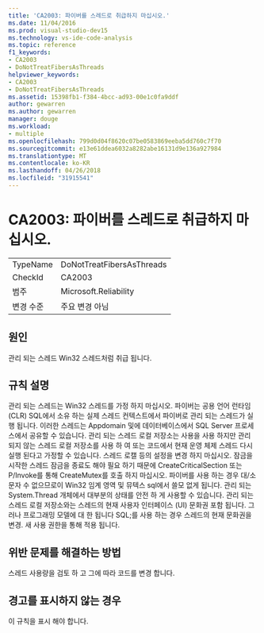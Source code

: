 ```yaml
---
title: 'CA2003: 파이버를 스레드로 취급하지 마십시오.'
ms.date: 11/04/2016
ms.prod: visual-studio-dev15
ms.technology: vs-ide-code-analysis
ms.topic: reference
f1_keywords:
- CA2003
- DoNotTreatFibersAsThreads
helpviewer_keywords:
- CA2003
- DoNotTreatFibersAsThreads
ms.assetid: 15398fb1-f384-4bcc-ad93-00e1c0fa9ddf
author: gewarren
ms.author: gewarren
manager: douge
ms.workload:
- multiple
ms.openlocfilehash: 799d0d04f8620c07be0583869eeba5dd760c7f70
ms.sourcegitcommit: e13e61ddea6032a8282abe16131d9e136a927984
ms.translationtype: MT
ms.contentlocale: ko-KR
ms.lasthandoff: 04/26/2018
ms.locfileid: "31915541"
---
```

# <a name="ca2003-do-not-treat-fibers-as-threads"></a>CA2003: 파이버를 스레드로 취급하지 마십시오.
|||
|-|-|
|TypeName|DoNotTreatFibersAsThreads|
|CheckId|CA2003|
|범주|Microsoft.Reliability|
|변경 수준|주요 변경 아님|

## <a name="cause"></a>원인
 관리 되는 스레드 Win32 스레드처럼 취급 됩니다.

## <a name="rule-description"></a>규칙 설명
 관리 되는 스레드는 Win32 스레드를 가정 하지 마십시오. 파이버는 공용 언어 런타임 (CLR) SQL에서 소유 하는 실제 스레드 컨텍스트에서 파이버로 관리 되는 스레드가 실행 됩니다. 이러한 스레드는 Appdomain 및에 데이터베이스에서 SQL Server 프로세스에서 공유할 수 있습니다. 관리 되는 스레드 로컬 저장소는 사용을 사용 하지만 관리 되지 않는 스레드 로컬 저장소를 사용 하 여 또는 코드에서 현재 운영 체제 스레드 다시 실행 된다고 가정할 수 있습니다. 스레드 로캘 등의 설정을 변경 하지 마십시오. 잠금을 시작한 스레드 잠금을 종료도 해야 필요 하기 때문에 CreateCriticalSection 또는 P/Invoke를 통해 CreateMutex를 호출 하지 마십시오. 파이버를 사용 하는 경우 대/소문자 수 없으므로이 Win32 임계 영역 및 뮤텍스 sql에서 쓸모 없게 됩니다. 관리 되는 System.Thread 개체에서 대부분의 상태를 안전 하 게 사용할 수 있습니다. 관리 되는 스레드 로컬 저장소와는 스레드의 현재 사용자 인터페이스 (UI) 문화권 포함 됩니다. 그러나 프로그래밍 모델에 대 한 됩니다 SQL;를 사용 하는 경우 스레드의 현재 문화권을 변경. 새 사용 권한을 통해 적용 됩니다.

## <a name="how-to-fix-violations"></a>위반 문제를 해결하는 방법
 스레드 사용량을 검토 하 고 그에 따라 코드를 변경 합니다.

## <a name="when-to-suppress-warnings"></a>경고를 표시하지 않는 경우
 이 규칙을 표시 해야 합니다.